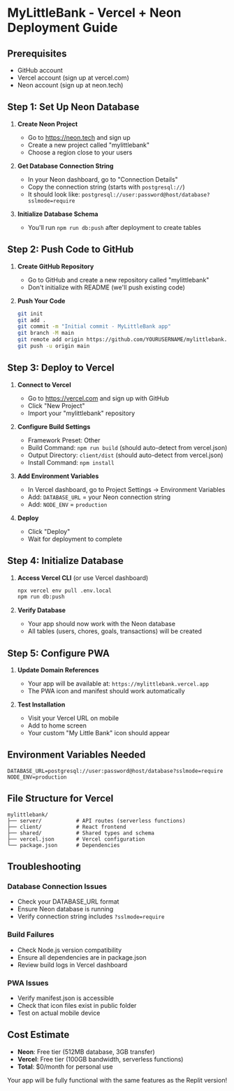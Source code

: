 # MyLittleBank - Vercel + Neon Deployment Guide

## Prerequisites
- GitHub account
- Vercel account (sign up at vercel.com)
- Neon account (sign up at neon.tech)

## Step 1: Set Up Neon Database

1. **Create Neon Project**
   - Go to https://neon.tech and sign up
   - Create a new project called "mylittlebank"
   - Choose a region close to your users

2. **Get Database Connection String**
   - In your Neon dashboard, go to "Connection Details"
   - Copy the connection string (starts with `postgresql://`)
   - It should look like: `postgresql://user:password@host/database?sslmode=require`

3. **Initialize Database Schema**
   - You'll run `npm run db:push` after deployment to create tables

## Step 2: Push Code to GitHub

1. **Create GitHub Repository**
   - Go to GitHub and create a new repository called "mylittlebank"
   - Don't initialize with README (we'll push existing code)

2. **Push Your Code**
   ```bash
   git init
   git add .
   git commit -m "Initial commit - MyLittleBank app"
   git branch -M main
   git remote add origin https://github.com/YOURUSERNAME/mylittlebank.git
   git push -u origin main
   ```

## Step 3: Deploy to Vercel

1. **Connect to Vercel**
   - Go to https://vercel.com and sign up with GitHub
   - Click "New Project"
   - Import your "mylittlebank" repository

2. **Configure Build Settings**
   - Framework Preset: Other
   - Build Command: `npm run build` (should auto-detect from vercel.json)
   - Output Directory: `client/dist` (should auto-detect from vercel.json)
   - Install Command: `npm install`

3. **Add Environment Variables**
   - In Vercel dashboard, go to Project Settings → Environment Variables
   - Add: `DATABASE_URL` = your Neon connection string
   - Add: `NODE_ENV` = `production`

4. **Deploy**
   - Click "Deploy"
   - Wait for deployment to complete

## Step 4: Initialize Database

1. **Access Vercel CLI** (or use Vercel dashboard)
   ```bash
   npx vercel env pull .env.local
   npm run db:push
   ```

2. **Verify Database**
   - Your app should now work with the Neon database
   - All tables (users, chores, goals, transactions) will be created

## Step 5: Configure PWA

1. **Update Domain References**
   - Your app will be available at: `https://mylittlebank.vercel.app`
   - The PWA icon and manifest should work automatically

2. **Test Installation**
   - Visit your Vercel URL on mobile
   - Add to home screen
   - Your custom "My Little Bank" icon should appear

## Environment Variables Needed

```env
DATABASE_URL=postgresql://user:password@host/database?sslmode=require
NODE_ENV=production
```

## File Structure for Vercel

```
mylittlebank/
├── server/           # API routes (serverless functions)
├── client/           # React frontend
├── shared/           # Shared types and schema
├── vercel.json       # Vercel configuration
└── package.json      # Dependencies
```

## Troubleshooting

### Database Connection Issues
- Check your DATABASE_URL format
- Ensure Neon database is running
- Verify connection string includes `?sslmode=require`

### Build Failures
- Check Node.js version compatibility
- Ensure all dependencies are in package.json
- Review build logs in Vercel dashboard

### PWA Issues
- Verify manifest.json is accessible
- Check that icon files exist in public folder
- Test on actual mobile device

## Cost Estimate

- **Neon**: Free tier (512MB database, 3GB transfer)
- **Vercel**: Free tier (100GB bandwidth, serverless functions)
- **Total**: $0/month for personal use

Your app will be fully functional with the same features as the Replit version!